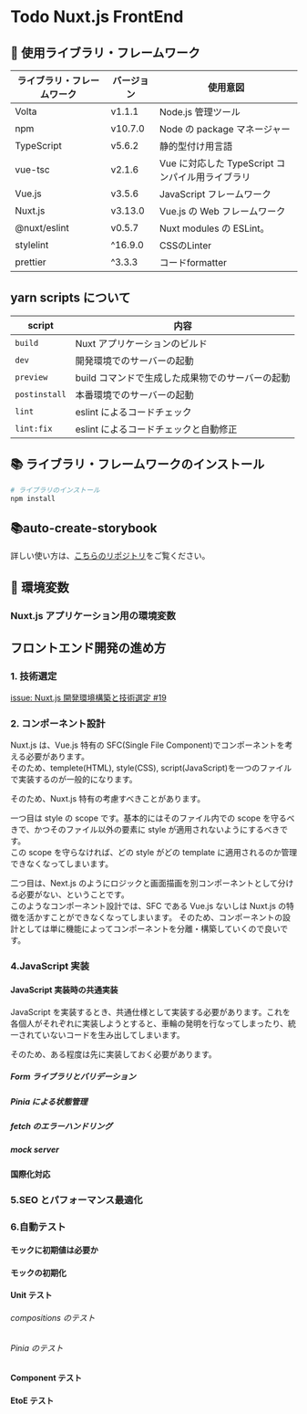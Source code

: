 # Todo Nuxt.js FrontEnd

## 📡 使用ライブラリ・フレームワーク

| ライブラリ・フレームワーク | バージョン | 使用意図                                         |
| -------------------------- | ---------- | ------------------------------------------------ |
| Volta                      | v1.1.1     | Node.js 管理ツール                               |
| npm                        | v10.7.0    | Node の package マネージャー                     |
| TypeScript                 | v5.6.2     | 静的型付け用言語                                 |
| vue-tsc                    | v2.1.6     | Vue に対応した TypeScript コンパイル用ライブラリ |
| Vue.js                     | v3.5.6     | JavaScript フレームワーク                        |
| Nuxt.js                    | v3.13.0    | Vue.js の Web フレームワーク                     |
| @nuxt/eslint               | v0.5.7     | Nuxt modules の ESLint。                         |
| stylelint                  | ^16.9.0    | CSSのLinter                                      |
| prettier                   | ^3.3.3     | コードformatter                                  |

## yarn scripts について

| script        | 内容                                             |
| ------------- | ------------------------------------------------ |
| `build`       | Nuxt アプリケーションのビルド                    |
| `dev`         | 開発環境でのサーバーの起動                       |
| `preview`     | build コマンドで生成した成果物でのサーバーの起動 |
| `postinstall` | 本番環境でのサーバーの起動                       |
| `lint`        | eslint によるコードチェック                      |
| `lint:fix`    | eslint によるコードチェックと自動修正            |

<!-- | `format`                | prettier の実行                        |
| `lint`                  | eslint の実行                          |
| `stylelint`             | stylelint の実行                       |
| `build-storybook`       | storybook をビルドする                 |
| `storybook`             | storybook サーバーの起動。             |
| `auto-create-storybook` | storybook ファイルの自動生成スクリプト | -->

## 📚 ライブラリ・フレームワークのインストール

```zsh
# ライブラリのインストール
npm install
```

## 📚auto-create-storybook

詳しい使い方は、[こちらのリポジトリ](https://github.com/trancore/auto-create_storybook)をご覧ください。

## 🌲 環境変数

### Nuxt.js アプリケーション用の環境変数

<!-- 漏洩してはいけない、Web サービスで登録したクライアント ID やシークレットキーは、ルートディレクトリに.env ファイルを作成して、そのファイルに設定する。

以下の環境変数に対して、クライアント ID やクライアントシークレットーキーを各種サービスから取得して設定してください。

```zsh
# このアプリケーションのドメイン名
NEXT_PUBLIC_DOMAIN=""

# OAuth認可キー
GITHUB_CLIENT_ID=""
GITHUB_CLIENT_SECRET=""

# NextAuth用API URL
NEXTAUTH_URL=""
# JWTを暗号化しトークンをハッシュするために使用
NEXTAUTH_SECRET=""
```

※ シークレットには openssl コマンドでランダムな文字列を生成すると便利です。

```zsh
openssl rand -base64 32
``` -->

<!-- ### Cypress 用の環境変数

Cypress では、NextAuth.js でログインを行うための EtoE テストを行います。そのため、OAuth サービスへログインするためのユーザー名とパスワードを環境変数として読み込んでいます。またこのような漏洩してしまうと良くない変数については、ルートディレクトリに`cypress.env.json`として設定しています、
このアプリケーションでは Github のみ OAuth サービスを使用していないため、以下のように設定してください。

```json
{
  // GitHubのユーザー名
  "GITHUB_USERNAME": "",
  // GitHubのパスワード
  "GITHUB_PASSWORD": ""
}
``` -->

## フロントエンド開発の進め方

### 1. 技術選定

[issue: Nuxt.js 開発環境構築と技術選定 #19](https://github.com/trancore/todo/issues/19)

### 2. コンポーネント設計

Nuxt.js は、Vue.js 特有の SFC(Single File Component)でコンポーネントを考える必要があります。  
そのため、templete(HTML), style(CSS), script(JavaScript)を一つのファイルで実装するのが一般的になります。

そのため、Nuxt.js 特有の考慮すべきことがあります。

一つ目は style の scope です。基本的にはそのファイル内での scope を守るべきで、かつそのファイル以外の要素に style が適用されないようにするべきです。  
この scope を守らなければ、どの style がどの template に適用されるのか管理できなくなってしまいます。

二つ目は、Next.js のようにロジックと画面描画を別コンポーネントとして分ける必要がない、ということです。  
このようなコンポーネント設計では、SFC である Vue.js ないしは Nuxt.js の特徴を活かすことができなくなってしまいます。
そのため、コンポーネントの設計としては単に機能によってコンポーネントを分離・構築していくので良いです。

### 4.JavaScript 実装

#### JavaScript 実装時の共通実装

JavaScript を実装するとき、共通仕様として実装する必要があります。これを各個人がそれぞれに実装しようとすると、車輪の発明を行なってしまったり、統一されていないコードを生み出してしまいます。

そのため、ある程度は先に実装しておく必要があります。

##### Form ライブラリとバリデーション

<!-- Form ライブラリには、[React-Hooks-Form](https://react-hook-form.com/get-started)を使用しています。以前から使用しているライブラリであり、後述するバリデーションスキーマである[yup](https://github.com/jquense/yup)の導入も既知であるため使用しています。他ライブラリを使用する理由がなかったため、React-Hooks-Form を選択しました。

バリデーションスキーマには、yup を用いています。別のバリデーションスキーマには zod があるのですが、私自身は yup しか使ったことが無く、zod を使ったことがありません。

参考：[react-hook-form で yup と zod の違いを検証](https://zenn.dev/wintyo/articles/6122304cb56c86)

React-Hooks-Form と yup の実装は、[src/pages/register/index.tsx](/apps/front/todo-nextjs/src/pages/register/index.tsx)を参考にしてください。 -->

##### Pinia による状態管理

<!-- [Redux](https://redux.js.org/introduction/getting-started)は以下のデータフローによって状態を管理しています。

![データフロー図](https://redux.js.org/assets/images/ReduxDataFlowDiagram-49fa8c3968371d9ef6f2a1486bd40a26.gif)

詳しい説明は公式ドキュメントを参考していただきたいですが、

1. 何らかのイベントなどによって
2. Dispatch を呼び出し
3. Action によって、どのような Store の更新を行うかを選択し
4. Reducer で Store の内容を更新し、
5. 各画面(UI)で取得している Store 情報が更新される

かと思います。

現在の Redux では、`slice`によって`state`, `reducer`, `action`を定義してしまいます（[定義の例](/apps/front/todo-nextjs/src/features)）。これらを`reducer`として`Store`に登録しています（[登録の例](/apps/front/todo-nextjs/src/store/root.ts)）。

そして、上記で定義した`Store`や`State`の情報を型情報として持つために、`dispatch`, `Store`を取得するための`hooks`を作成しています（[hooks の例](/apps/front/todo-nextjs/src/hooks/useRedux.ts)）。

##### RTK Query を使った fetch とキャッシュ保持

[RTK Query](https://redux.js.org/introduction/getting-started)は、fetch したデータを上記の store 機構を使ってキャッシュを保持しているのではないか、と思う。。（ここは、公式ドキュメントを確認する）。

特に何も設定しなければ、RTK Query は fetch ライブラリを wrap しており、このライブラリを fetcher としています。もちろん、axios を fetcher として設定することもできます（[Axios の設定例](https://redux-toolkit.js.org/rtk-query/usage/customizing-queries#axios-basequery)）。

fetch した情報をキャッシュに保持するには、`services`として fetch するエンドポイントや`header`の設定を行います([services の定義例](/apps/front/todo-nextjs/src/services/todo.ts))。この services を store に登録します([store への登録例](/apps/front/todo-nextjs/src/store/root.ts))。

SSR で使う場合は、[next-redux-wrapper](https://github.com/kirill-konshin/next-redux-wrapper)を使う[方法が公式で説明されています](https://redux-toolkit.js.org/rtk-query/usage/server-side-rendering)。

mutation によって情報の削除や更新を行った場合、store に保持しているキャッシュも同様に更新を行う必要があります。データ連携をするには、[RTK Query - Automated re-fetching](https://redux-toolkit.js.org/rtk-query/usage/automated-refetching)の章に説明されていますが、cache tag を使うと良いみたいです。

しかし本アプリで使用したところ、Todo を完了した後に Todo 取得 API を再度 call しても、完了状態前の Todo を取得してきてしまい、情報の更新が行えませんでした。

そのため、action が実行された後に処理を行う onQueryStarted メソッドを使用しました。そのメソッド内で、キャッシュに保存している Todo を完了状態にした Todo の ID でフィルタし、キャッシュの更新を行っています。 -->

##### fetch のエラーハンドリング

<!-- RTK Query のエラーハンドリングは、fetch hooks から`unwrap`関数をチェーンして`then`関数、`catch`関数を使ってエラーハンドリングを行います。 -->

##### mock server

<!-- msw は、API fetch を intercept することで、リクエストやレスポンスなどを代替して通信します。
json-server のような Third Party ライブラリによるサーバの起動や Next の API Routes を使わない場合は、[/src/mock/server.ts](/apps/front/todo-nextjs/src/mock/server.ts)と[/src/mock/browser.ts](/apps/front/todo-nextjs/src/mock/browser.ts)を用意し、サーバレンダリング時やクライアントレンダリング後の fetch を intercept できるようにする必要があります。 -->

<!-- ##### RTK Query の SSR 対応

RTK Query を使って SSR で fetch する場合は、以下を参考にしてください。

- [RTK Query - Server Side Rendering](https://redux-toolkit.js.org/rtk-query/usage/server-side-rendering)

ある程度省略しますが、Page Router の場合、`getStaticProps`や`getServerSideProps`内で API を fetch して store の初期値に情報を設定します。そして、Promise を使って fetch が終わるまで待たせます。

この時、root コンポーネントで設定している store を、server side で取得した情報が保存された store を使うようにする必要があります。そのために、store を wrap し、そのラッパー関数から`getServerSideProps`や`getStaticProps`を使って store に fetch したデータを保存させます。そして、wrap した store を hooks で root コンポーネントに設定します。これを設定しないと、SSR 時に hydration エラーが発生するので注意してください。

また、`createApi`を呼び出す際に、`extractRehydrationInfo`オプションに再ハイドレーションの設定をします。 -->

#### 国際化対応

<!-- Next.js の場合、built-in では現在の言語をサブドメインやパスに含めることができます。そのため、next/router を使用して Locale 情報を取得する必要があります。そして、取得した Locale 情報からテキストが補完されているファイルへアクセスし、テキストを取得します。これらを自力で実装する必要があるため、ライブラリを用いた方が効率的ですし、Next.js 公式でもライブラリを用いることを推奨しています。

本アプリケーションでは、next-intl というライブラリを使っています。そこで、固定文言をできるだけ言語テキストファイルから取得するようにしたいです。
しかし、バリデーションスキーマライブラリである yup でカスタムバリデーションを自作し、そこで固定文言を指定しているとします。この場合、hooks API ベースで開発されている next-intl では、このカスタムバリデーションでうまいこと言語テキストを組み込むことができません。そのため、以下のように eslint の警告を無視する必要があります。

```TypeScript
export function createTodoSchema() {
  // eslint-disable-next-line react-hooks/rules-of-hooks
  const t = useTranslations('libs.yup');

  return yup.object().shape({
    title: yup.string().todoText(t('required')),
    description: yup.string().todoDescription(),
    deadline: yup.date().todoDeadline(),
  });
}
```

そして、この`useTranslations`を`NextIntlClientProvider`内で呼び出すために、スキーマを作成する関数を作り、それをコンポーネント内で呼び出す必要があります。 -->

### 5.SEO とパフォーマンス最適化

### 6.自動テスト

#### モックに初期値は必要か

<!-- モックしようとしているものが変数の場合、初期値を設定するかしないかを考える必要がありました。

初期値を設定する場合、その初期値でテストをする場合に再度テストコードを記載する必要がなくなるため、記述量が少なくなります。

また、条件が複数のテストで共通している場合、重複コードを減らし、冗長性が無くなります。

しかし、テスト間は独立しているべきで、モック変数はテストごとにリセットされるかもしれません。そのため、初期値は設定せず各テストごとに値を指定し直した方が良いかと思います。

以上より、mock 変数には初期値を設定しない方が良いです。

さて、Jest での初期値の実装方法ですが、`jest.fn()`には`mockImplementation`と`mockReturnValue`メソッドがあります。

`mockReturnValue`は、mock している変数を、`jest.fn()`でモックし、これを実行したときに返却される値を設定します。そのため、変数をモックしたい場合に使います。

一方で、`mockImplementation`は、mock しようとしている関数に返り値やメソッド、フィールドもモックしたい場合に用います。 -->

#### モックの初期化

<!-- モックを初期化する場合、`mockReset`を使用します。このとき、定義自体が削除されてしまうため、条件によって値が変わるようなものだけを`mockReset`します。

コンポーネントをモックする場合、基本的には各テストごとにレンダリングした方が良いです。これは、各テストを独立させるためでです。しかし、そのコンポーネント内のすべてにおいてモックする必要がなければ、共通化して使用しても良いかもしれないです。 -->

#### Unit テスト

<!-- このアプリケーションでの Unit テストは、以下のディレクトリやファイルに対してテストを作成します。

- /utils （単なる計算を行うだけの共通関数をまとめたもの）
- /state （状態管理や RTK Query を使用した際のキャッシュ機構とフェッチ処理をまとめたもの）
- /hooks （ライフサイクルや他 hooks をラップしたロジックをまとめたもの） -->

###### compositions のテスト

<!-- hooks をテストしようとすると、以下のようなエラーが出てきてしまい、hooks 単体をテストすることができません。

```
console.error
    Warning: Invalid hook call. Hooks can only be called inside of the body of a function component. This could happen for one of the following reasons:
    1. You might have mismatching versions of React and the renderer (such as React DOM)
    2. You might be breaking the Rules of Hooks
    3. You might have more than one copy of React in the same app
    See https://reactjs.org/link/invalid-hook-call for tips about how to debug and fix this problem.
```

そのため、これを回避するために、`@testing-library/react-hooks`を用います。 -->

###### Pinia のテスト

<!-- [Redux - Writing Tests](https://redux.js.org/usage/writing-tests#setting-up-a-test-environment)：テストの書き方は、公式で紹介しています。 -->

#### Component テスト

<!-- このアプリケーションでの Component テストは、以下のディレクトリやファイルに対してテストを作成します。

- /components （画面で用いるコンポーネントをまとめたもの。画面表示だけでなく、ロジックを閉じ込めたためだけのものもある。コンポーネントテストでは、関数や変数を export できないため、ユーザーイベントを起こしたり、表示されている値を確認することでテストを保証します。そのため container と presentational でコンポーネントを分けていません。）
- /pages （画面単位ごとのファイルをまとめたもの。）

##### svg ファイルのモック

アイコンなどの svg ファイルをコンポーネントとして扱っている場合、Jest を用いたテストファイルではそのまま svg ファイルを`import`できません。

そのため、svg ファイルが`import`された際にモックを利用するための設定をする必要があります。

```typescript
// jest.config.ts
const config: Config = {
  //...

  moduleNameMapper: {
    "^~/(.*)$": "<rootDir>/src/$1",
    "^=/(.*)$": "<rootDir>/test/$1",
    "^.+\\.(svg)$": "<rootDir>/test/__mocks__/svg.tsx",
  },

  //...
};
```

実装は、[こちら](/test/__mocks__/svg.tsx)を参照してください。 -->

#### EtoE テスト

<!-- component テストでも言えることなのですが、test ライブラリを用いて画面要素を取得するには`selector`を指定し、`class`名や`id`から取得する必要があります。

CSS in JS の Styled-component や tailwindCSS などの CSS ライブラリやフレームワークを用いている場合、`class`名がよしなに設定されてしまいます。そして、それらの`class`名にはランダムな数字や文字列が含まれるため、`class`名による要素の取得がかなり煩雑になってしまいます。

そのため、各要素には test ライブラリから取得できるような、何らかの属性を持たせる必要があります。jest では要素のテキストから取得することができるため、ある程度適当に HTML のタグを実装しても大丈夫かもしれません。しかし、cypress ではそれが出来ないため、セマンティクスな実装を行うように気を付けたり明示的に属性や`id`を設定する必要があります。 -->

<!-- ##### NextAuth.js で EtoE テストを行う方法

このための実装は、公式に記載があります。
https://next-auth.js.org/tutorials/testing-with-cypress -->
